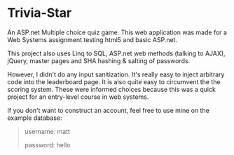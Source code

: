 Trivia-Star
===========

An ASP.net Multiple choice quiz game. This web application was made for a Web Systems assignment testing html5 and basic ASP.net.

This project also uses Linq to SQL, ASP.net web methods (talking to AJAX), jQuery, master pages and SHA hashing & salting of passwords.

However, I didn't do any input sanitization. It's really easy to inject arbitrary code into the leaderboard page. It is also quite easy to circumvent the the scoring system. These were informed choices because this was a quick project for an entry-level course in web systems.

If you don't want to construct an account, feel free to use mine on the example database:

> username: matt
>
> password: hello
